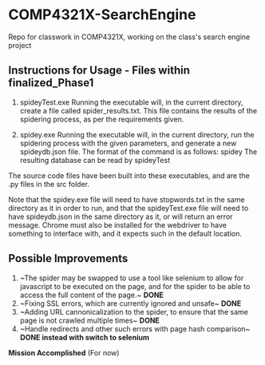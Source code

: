# COMP4321X-SearchEngine
Repo for classwork in COMP4321X, working on the class's search engine project

## Instructions for Usage - Files within finalized_Phase1
1. spideyTest.exe
Running the executable will, in the current directory, create a file called spider_results.txt. This file contains the results of the spidering process, as per the requirements given.

2. spidey.exe
Running the executable will, in the current directory, run the spidering process with the given parameters, and generate a new spideydb.json file. The format of the command is as follows:
spidey <seedUrl> <pageCount>
The resulting database can be read by spideyTest

The source code files have been built into these executables, and are the .py files in the src folder.

Note that the spidey.exe file will need to have stopwords.txt in the same directory as it in order to run, and that the spideyTest.exe file will need to have spideydb.json in the same directory as it, or will return an error message. Chrome must also be installed for the webdriver to have something to interface with, and it expects such in the default location.

## Possible Improvements
1. ~The spider may be swapped to use a tool like selenium to allow for javascript to be executed on the page, and for the spider to be able to access the full content of the page.~ **DONE**
2. ~Fixing SSL errors, which are currently ignored and unsafe~ **DONE**
3. ~Adding URL cannonicalization to the spider, to ensure that the same page is not crawled multiple times~ **DONE**
4. ~Handle redirects and other such errors with page hash comparison~ **DONE instead with switch to selenium**

**Mission Accomplished** (For now)
